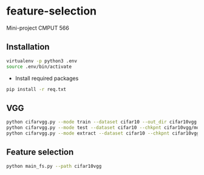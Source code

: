 # feature-selection
Mini-project CMPUT 566


## Installation
```bash
virtualenv -p python3 .env
source .env/bin/activate
```

* Install required packages 
```bash
pip install -r req.txt 
```

## VGG
```bash
python cifarvgg.py --mode train --dataset cifar10 --out_dir cifar10vgg #train 
python cifarvgg.py --mode test --dataset cifar10 --chkpnt cifar10vgg/model.hdf5 #test
python cifarvgg.py --mode extract --dataset cifar10 --chkpnt cifar10vgg/model.hdf5 #extract features
```

## Feature selection
```bash
python main_fs.py --path cifar10vgg
```
